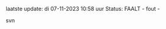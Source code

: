 laatste update: 
di 07-11-2023 10:58   uur 
Status: FAALT - fout - 
<div class="service R">svn</div>